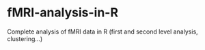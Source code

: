 # fMRI-analysis-in-R
Complete analysis of fMRI data in R (first and second level analysis, clustering...)
